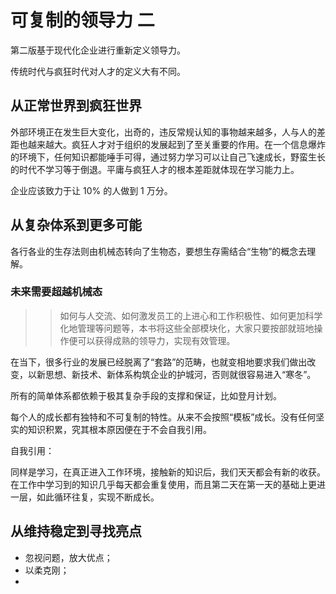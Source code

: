 # 可复制的领导力 二

第二版基于现代化企业进行重新定义领导力。

传统时代与疯狂时代对人才的定义大有不同。

## 从正常世界到疯狂世界

外部环境正在发生巨大变化，出奇的，违反常规认知的事物越来越多，人与人的差距也越来越大。疯狂人才对于组织的发展起到了至关重要的作用。在一个信息爆炸的环境下，任何知识都能唾手可得，通过努力学习可以让自己飞速成长，野蛮生长的时代不学习等于倒退。平庸与疯狂人才的根本差距就体现在学习能力上。

企业应该致力于让 10% 的人做到 1 万分。

## 从复杂体系到更多可能

各行各业的生存法则由机械态转向了生物态，要想生存需结合“生物”的概念去理解。

### 未来需要超越机械态

>> 如何与人交流、如何激发员工的上进心和工作积极性、如何更加科学化地管理等问题等，本书将这些全部模块化，大家只要按部就班地操作便可以获得成熟的领导力，实现有效管理。

在当下，很多行业的发展已经脱离了“套路”的范畴，也就变相地要求我们做出改变，以新思想、新技术、新体系构筑企业的护城河，否则就很容易进入“寒冬”。

所有的简单体系都依赖于极其复杂手段的支撑和保证，比如登月计划。

每个人的成长都有独特和不可复制的特性。从来不会按照“模板”成长。没有任何坚实的知识积累，究其根本原因便在于不会自我引用。

自我引用：

同样是学习，在真正进入工作环境，接触新的知识后，我们天天都会有新的收获。在工作中学习到的知识几乎每天都会重复使用，而且第二天在第一天的基础上更进一层，如此循环往复，实现不断成长。

## 从维持稳定到寻找亮点

- 忽视问题，放大优点；
- 以柔克刚；
- 